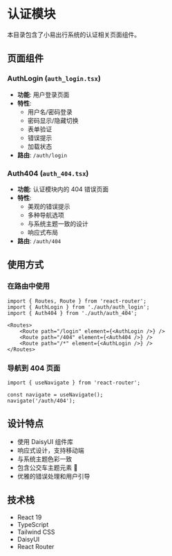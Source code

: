 # 认证模块

本目录包含了小易出行系统的认证相关页面组件。

## 页面组件

### AuthLogin (`auth_login.tsx`)
- **功能**: 用户登录页面
- **特性**: 
  - 用户名/密码登录
  - 密码显示/隐藏切换
  - 表单验证
  - 错误提示
  - 加载状态
- **路由**: `/auth/login`

### Auth404 (`auth_404.tsx`)
- **功能**: 认证模块内的 404 错误页面
- **特性**:
  - 美观的错误提示
  - 多种导航选项
  - 与系统主题一致的设计
  - 响应式布局
- **路由**: `/auth/404`

## 使用方式

### 在路由中使用
```tsx
import { Routes, Route } from 'react-router';
import { AuthLogin } from './auth/auth_login';
import { Auth404 } from './auth/auth_404';

<Routes>
    <Route path="/login" element={<AuthLogin />} />
    <Route path="/404" element={<Auth404 />} />
    <Route path="/*" element={<AuthLogin />} />
</Routes>
```

### 导航到 404 页面
```tsx
import { useNavigate } from 'react-router';

const navigate = useNavigate();
navigate('/auth/404');
```

## 设计特点

- 使用 DaisyUI 组件库
- 响应式设计，支持移动端
- 与系统主题色彩一致
- 包含公交车主题元素 🚌
- 优雅的错误处理和用户引导

## 技术栈

- React 19
- TypeScript
- Tailwind CSS
- DaisyUI
- React Router 
